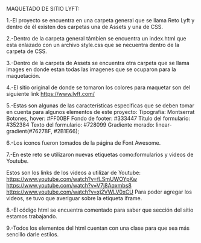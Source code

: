 MAQUETADO DE SITIO LYFT:

1.-El proyecto se encuentra en una carpeta general que se llama Reto Lyft y dentro de él existen dos carpetas una de Assets y una de CSS.

2.-Dentro de la carpeta general támbien se encuentra un index.html que esta enlazado con un archivo style.css que se necuentra dentro de la carpeta de CSS.

3.-Dentro de la carpeta de Assets se encuentra otra carpeta que se llama images en donde estan todas las imagenes que se ocuparon para la maquetación.

4.-El sitio original de donde se tomaron los colores para maquetar son del siguiente link https://www.lyft.com/

5.-Estas son algunas de las características especificas que se deben tomar en cuenta para algunos elementos de este proyecto:
Tipografía: Montserrat
Botones, hover: #FF00BF
Fondo de footer: #333447
Título del formulario: #352384
Texto del formulario: #728099
Gradiente morado: linear-gradient(#76278F, #2B1E66);

6.-Los iconos fueron tomados de la página de Font Awesome.

7.-En este reto se utilizaron nuevas etiquetas como:formularios y videos de Youtube.

Estos son los links de los videos a utilizar de Youtube:
https://www.youtube.com/watch?v=fLSmUWOYpKw
https://www.youtube.com/watch?v=V7j8Aqxmbs8
https://www.youtube.com/watch?v=xj2VWLV0xCU
Para poder agregar los videos, se tuvo que averiguar sobre la etiqueta iframe.

8.-El código html se encuentra comentado para saber que sección del sitio estamos trabajando.

9.-Todos los elementos del html cuentan con una clase para que sea más sencillo darle estilos.
